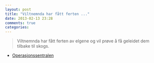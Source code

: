 ```yaml
---
layout: post
title: "Viltnemnda har fått ferten ..."
date: 2013-02-13 23:28
comments: true
categories: 
---
```

> Viltnemnda har fått ferten av elgene og vil prøve å få geleidet dem tilbake til skogs.
- [Operasjonssentralen](http://twitter.com/oslopolitiops/statuses/301956087521886209)
